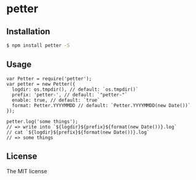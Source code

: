 # petter

## Installation

```sh
$ npm install petter -S
```

## Usage

```
var Petter = require('petter');
var petter = new Petter({
  logdir: os.tmpdir(), // default: `os.tmpdir()`
  prefix: 'petter-', // default: `"petter-"`
  enable: true, // default: `true`
  format: Petter.YYYYMMDD // default: `Petter.YYYYMMDD(new Date())`
});

petter.log('some things');
// => write into `${logdir}${prefix}${format(new Date())}.log`
// cat `${logdir}${prefix}${format(new Date())}.log`
// => some things
```

## License
The MIT license
